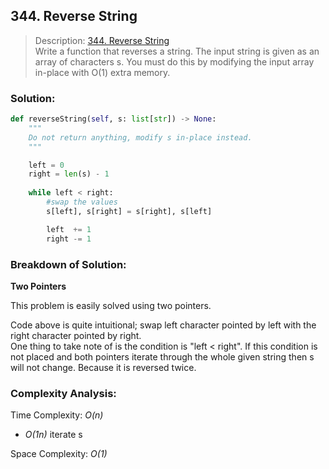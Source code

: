 ## 344. Reverse String 

>Description: [344. Reverse String](https://leetcode.com/problems/reverse-string/description/)\
Write a function that reverses a string. The input string is given as an array of characters s.
You must do this by modifying the input array in-place with O(1) extra memory.


### Solution: 

```python
def reverseString(self, s: list[str]) -> None:
    """
    Do not return anything, modify s in-place instead.
    """

    left = 0
    right = len(s) - 1
    
    while left < right: 
        #swap the values
        s[left], s[right] = s[right], s[left]

        left  += 1
        right -= 1
```
### Breakdown of Solution:

**Two Pointers**

This problem is easily solved using two pointers.

Code above is quite intuitional; swap left character pointed by left with the right character pointed by right.\
One thing to take note of is the condition is "left < right". If this condition is not placed and both pointers iterate through the whole given string then s will not change. Because it is reversed twice.

### Complexity Analysis:

Time Complexity: *O(n)*

- *O(1n)* iterate s

Space Complexity: *O(1)*
    
